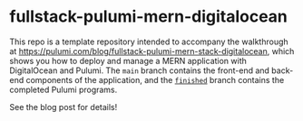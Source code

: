 # fullstack-pulumi-mern-digitalocean

This repo is a template repository intended to accompany the walkthrough at <https://pulumi.com/blog/fullstack-pulumi-mern-stack-digitalocean>, which shows you how to deploy and manage a MERN application with DigitalOcean and Pulumi. The `main` branch contains the front-end and back-end components of the application, and the [`finished`](../tree/finished) branch contains the completed Pulumi programs.

See the blog post for details!
